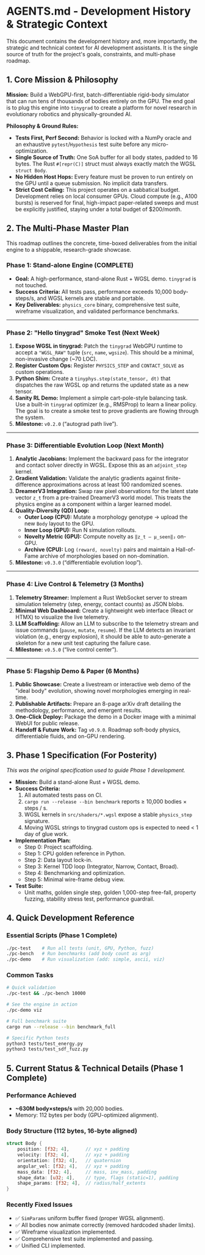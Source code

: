 # AGENTS.md - Development History & Strategic Context

This document contains the development history and, more importantly, the strategic and technical context for AI development assistants. It is the single source of truth for the project's goals, constraints, and multi-phase roadmap.

## 1. Core Mission & Philosophy

**Mission:** Build a WebGPU-first, batch-differentiable rigid-body simulator that can run tens of thousands of bodies entirely on the GPU. The end goal is to plug this engine into `tinygrad` to create a platform for novel research in evolutionary robotics and physically-grounded AI.

**Philosophy & Ground Rules:**
- **Tests First, Perf Second:** Behavior is locked with a NumPy oracle and an exhaustive `pytest`/`Hypothesis` test suite before any micro-optimization.
- **Single Source of Truth:** One SoA buffer for all body states, padded to 16 bytes. The Rust `#[repr(C)]` struct must always exactly match the WGSL `struct Body`.
- **No Hidden Host Hops:** Every feature must be proven to run entirely on the GPU until a queue submission. No implicit data transfers.
- **Strict Cost Ceiling:** This project operates on a sabbatical budget. Development relies on local consumer GPUs. Cloud compute (e.g., A100 bursts) is reserved for final, high-impact paper-related sweeps and must be explicitly justified, staying under a total budget of $200/month.

## 2. The Multi-Phase Master Plan

This roadmap outlines the concrete, time-boxed deliverables from the initial engine to a shippable, research-grade showcase.

### Phase 1: Stand-alone Engine (COMPLETE)
*   **Goal:** A high-performance, stand-alone Rust + WGSL demo. `tinygrad` is not touched.
*   **Success Criteria:** All tests pass, performance exceeds 10,000 body-steps/s, and WGSL kernels are stable and portable.
*   **Key Deliverables:** `physics_core` binary, comprehensive test suite, wireframe visualization, and validated performance benchmarks.

---

### Phase 2: "Hello tinygrad" Smoke Test (Next Week)
1.  **Expose WGSL in tinygrad:** Patch the `tinygrad` WebGPU runtime to accept a `"WGSL_RAW"` tuple (`src`, `name`, `wgsize`). This should be a minimal, non-invasive change (~70 LOC).
2.  **Register Custom Ops:** Register `PHYSICS_STEP` and `CONTACT_SOLVE` as custom operations.
3.  **Python Shim:** Create a `tinyphys.step(state_tensor, dt)` that dispatches the raw WGSL op and returns the updated state as a new tensor.
4.  **Sanity RL Demo:** Implement a simple cart-pole-style balancing task. Use a built-in `tinygrad` optimizer (e.g., RMSProp) to learn a linear policy. The goal is to create a smoke test to prove gradients are flowing through the system.
5.  **Milestone:** `v0.2.0` (“autograd path live”).

---

### Phase 3: Differentiable Evolution Loop (Next Month)
1.  **Analytic Jacobians:** Implement the backward pass for the integrator and contact solver directly in WGSL. Expose this as an `adjoint_step` kernel.
2.  **Gradient Validation:** Validate the analytic gradients against finite-difference approximations across at least 100 randomized scenes.
3.  **DreamerV3 Integration:** Swap raw pixel observations for the latent state vector `z_t` from a pre-trained DreamerV3 world model. This treats the physics engine as a component within a larger learned model.
4.  **Quality-Diversity (QD) Loop:**
    *   **Outer Loop (CPU):** Mutate a morphology genotype → upload the new `Body` layout to the GPU.
    *   **Inner Loop (GPU):** Run N simulation rollouts.
    *   **Novelty Metric (GPU):** Compute novelty as `‖z_t – μ_seen‖₂` on-GPU.
    *   **Archive (CPU):** Log `(reward, novelty)` pairs and maintain a Hall-of-Fame archive of morphologies based on non-domination.
5.  **Milestone:** `v0.3.0` (“differentiable evolution loop”).

---

### Phase 4: Live Control & Telemetry (3 Months)
1.  **Telemetry Streamer:** Implement a Rust WebSocket server to stream simulation telemetry (step, energy, contact counts) as JSON blobs.
2.  **Minimal Web Dashboard:** Create a lightweight web interface (React or HTMX) to visualize the live telemetry.
3.  **LLM Scaffolding:** Allow an LLM to subscribe to the telemetry stream and issue commands (`pause`, `mutate`, `resume`). If the LLM detects an invariant violation (e.g., energy explosion), it should be able to auto-generate a skeleton for a new unit test capturing the failure case.
4.  **Milestone:** `v0.5.0` (“live control center”).

---

### Phase 5: Flagship Demo & Paper (6 Months)
1.  **Public Showcase:** Create a livestream or interactive web demo of the "ideal body" evolution, showing novel morphologies emerging in real-time.
2.  **Publishable Artifacts:** Prepare an 8-page arXiv draft detailing the methodology, performance, and emergent results.
3.  **One-Click Deploy:** Package the demo in a Docker image with a minimal WebUI for public release.
4.  **Handoff & Future Work:** Tag `v0.9.0`. Roadmap soft-body physics, differentiable fluids, and on-GPU rendering.

## 3. Phase 1 Specification (For Posterity)

*This was the original specification used to guide Phase 1 development.*

- **Mission:** Build a stand-alone Rust + WGSL demo.
- **Success Criteria:**
    1. All automated tests pass on CI.
    2. `cargo run --release --bin benchmark` reports ≥ 10,000 bodies × steps / s.
    3. WGSL kernels in `src/shaders/*.wgsl` expose a stable `physics_step` signature.
    4. Moving WGSL strings to tinygrad custom ops is expected to need < 1 day of glue work.
- **Implementation Plan:**
    - Step 0: Project scaffolding.
    - Step 1: CPU golden reference in Python.
    - Step 2: Data layout lock-in.
    - Step 3: Kernel TDD loop (Integrator, Narrow, Contact, Broad).
    - Step 4: Benchmarking and optimization.
    - Step 5: Minimal wire-frame debug view.
- **Test Suite:**
    - Unit maths, golden single step, golden 1,000-step free-fall, property fuzzing, stability stress test, performance guardrail.

## 4. Quick Development Reference

### Essential Scripts (Phase 1 Complete)
```bash
./pc-test    # Run all tests (unit, GPU, Python, fuzz)
./pc-bench   # Run benchmarks (add body count as arg)
./pc-demo    # Run visualization (add: simple, ascii, viz)
```

### Common Tasks
```bash
# Quick validation
./pc-test && ./pc-bench 10000

# See the engine in action
./pc-demo viz

# Full benchmark suite
cargo run --release --bin benchmark_full

# Specific Python tests
python3 tests/test_energy.py
python3 tests/test_sdf_fuzz.py
```

## 5. Current Status & Technical Details (Phase 1 Complete)

### Performance Achieved
- **~630M body×steps/s** with 20,000 bodies.
- Memory: 112 bytes per body (GPU-optimized alignment).

### Body Structure (112 bytes, 16-byte aligned)
```rust
struct Body {
    position: [f32; 4],      // xyz + padding
    velocity: [f32; 4],      // xyz + padding
    orientation: [f32; 4],   // quaternion
    angular_vel: [f32; 4],   // xyz + padding
    mass_data: [f32; 4],     // mass, inv_mass, padding
    shape_data: [u32; 4],    // type, flags (static=1), padding
    shape_params: [f32; 4],  // radius/half_extents
}
```

### Recently Fixed Issues
- ✅ `SimParams` uniform buffer fixed (proper WGSL alignment).
- ✅ All bodies now animate correctly (removed hardcoded shader limits).
- ✅ Wireframe visualization implemented.
- ✅ Comprehensive test suite implemented and passing.
- ✅ Unified CLI implemented.